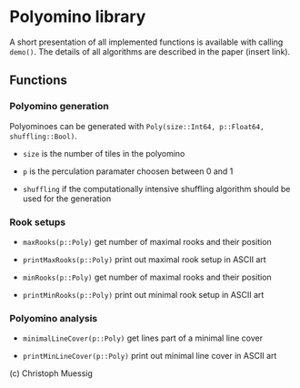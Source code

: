 # Polyomino library

A short presentation of all implemented functions is available with calling `demo()`. The details of all algorithms are described in the paper (insert link).

## Functions

### Polyomino generation

Polyominoes can be generated with `Poly(size::Int64, p::Float64, shuffling::Bool)`.

* `size` is the number of tiles in the polyomino

* `p` is the perculation paramater choosen between 0 and 1

* `shuffling` if the computationally intensive shuffling algorithm should be used for the generation

### Rook setups

* `maxRooks(p::Poly)` get number of maximal rooks and their position

* `printMaxRooks(p::Poly)` print out maximal rook setup in ASCII art

* `minRooks(p::Poly)` get number of maximal rooks and their position

* `printMinRooks(p::Poly)` print out minimal rook setup in ASCII art

### Polyomino analysis

* `minimalLineCover(p::Poly)` get lines part of a minimal line cover

* `printMinLineCover(p::Poly)` print out minimal line cover in ASCII art

(c) Christoph Muessig
